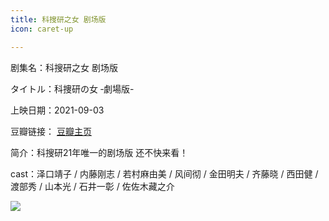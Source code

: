 ```yaml
---
title: 科搜研之女 剧场版
icon: caret-up

---
```


剧集名：科搜研之女 剧场版

タイトル：科捜研の女 ‐劇場版-

上映日期：2021-09-03

豆瓣链接： [豆瓣主页](https://movie.douban.com/subject/35289734/)

简介：科搜研21年唯一的剧场版 还不快来看！

cast：泽口靖子 / 内藤刚志 / 若村麻由美 / 风间彻 / 金田明夫 / 齐藤晓 / 西田健 / 渡部秀 / 山本光 / 石井一彰 / 佐佐木藏之介

![](https://listpic.tsgsanjiao.com/movie/2021/2021ksyznmovie.jpg)